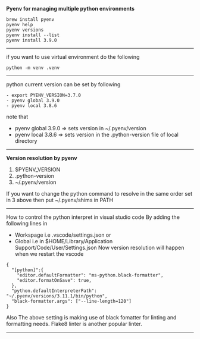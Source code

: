 <b>Pyenv for managing multiple python environments</b>

```
brew install pyenv
pyenv help
pyenv versions
pyenv install --list
pyenv install 3.9.0
```
----
if you want to use virtual environment do the following
```
python -m venv .venv
```

----
python current version can be set by following 

```
- export PYENV_VERSION=3.7.0
- pyenv global 3.9.0
- pyenv local 3.8.6
```

note that
* pyenv global 3.9.0 => sets version in ~/.pyenv/version
* pyenv local 3.8.6 => sets version in the .python-version file of local directory

-----
<b>Version resolution by pyenv</b>

1. $PYENV_VERSION
2. .python-version
3. ~/.pyenv/version


If you want to change the python command to resolve in the same order set in 3 above then put ~/.pyenv/shims in PATH

-------
How to control the python interpret in visual studio code
By adding the following lines in
* Workspage i.e .vscode/settings.json or
* Global i.e in $HOME/Library/Application Support/Code/User/Settings.json
Now version resolution will happen when we restart the vscode 
```
{
  "[python]":{
    "editor.defaultFormatter": "ms-python.black-formatter",
    "editor.formatOnSave": true,
  },
  "python.defaultInterpreterPath": "~/.pyenv/versions/3.11.1/bin/python",
  "black-formatter.args": ["--line-length=120"]
}
```

Also The above setting is making use of black fomatter for linting and formatting needs. Flake8 linter is another popular linter.

----

